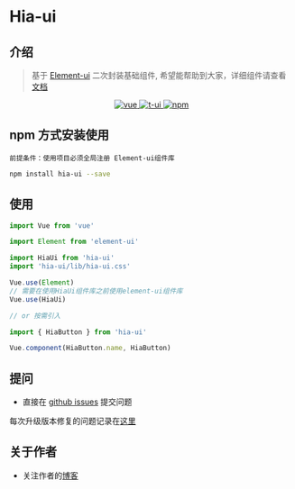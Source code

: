 # Hia-ui

## 介绍

> 基于 [Element-ui]((https://element.faas.ele.me/#/zh-CN)) 二次封装基础组件, 希望能帮助到大家，详细组件请查看[文档](https://mingyangya.github.io/hia-ui/)

<p align="center">
  <a href="https://github.com/vuejs/vue" target="_blank">
    <img src="https://img.shields.io/badge/vue-2.7.16-brightgreen.svg" alt="vue">
  </a>
  <a href="https://github.com/mingyangya/hia-ui/stargazers" target="_blank">
    <img src="https://img.shields.io/github/stars/mingyangya/hia-ui.svg" alt="t-ui">
  </a>
   <a href="https://www.npmjs.com/package/hia-ui" target="_blank">
      <img alt="npm" src="https://img.shields.io/npm/v/hia-ui.svg" />
    </a>
</p>

## npm 方式安装使用

 `前提条件：使用项目必须全局注册 Element-ui组件库`

```bash
npm install hia-ui --save
```

## 使用

```js
import Vue from 'vue'

import Element from 'element-ui'

import HiaUi from 'hia-ui'
import 'hia-ui/lib/hia-ui.css'

Vue.use(Element)
// 需要在使用HiaUi组件库之前使用element-ui组件库
Vue.use(HiaUi)

// or 按需引入

import { HiaButton } from 'hia-ui'

Vue.component(HiaButton.name, HiaButton)
```

## 提问

* 直接在 [github issues](https://github.com/mingyangya/hia-ui/issues) 提交问题

每次升级版本修复的问题记录在[这里](./ISSUE.md)

## 关于作者

* 关注作者的[博客](https://mingyangya.github.io/)
